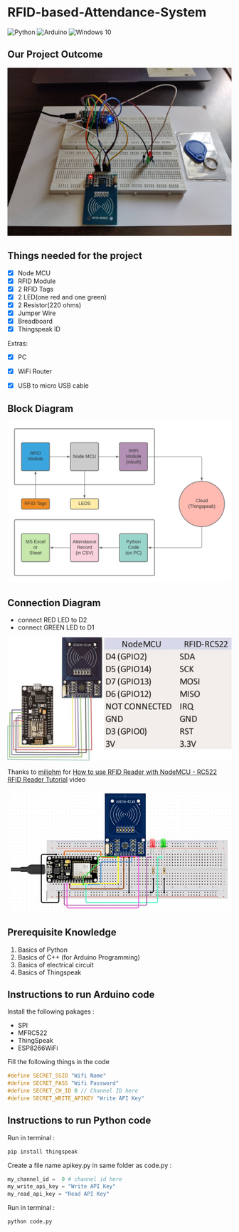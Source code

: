﻿# RFID-based-Attendance-System

<img alt="Python" src="https://img.shields.io/badge/python-%2314354C.svg?style=for-the-badge&logo=python&logoColor=white"/>
<img alt="Arduino" src="https://img.shields.io/badge/-Arduino-00979D?style=for-the-badge&logo=Arduino&logoColor=white"/>
<img alt="Windows 10" src="https://img.shields.io/badge/Windows-0078D6?style=for-the-badge&logo=windows&logoColor=white" />

## Our Project Outcome

<img alt="Complete Project" src="images/Complete_Project.jpg"/>


## Things needed for the project

- [x] Node MCU
- [x] RFID Module
- [x] 2 RFID Tags
- [x] 2 LED(one red and one green)
- [x] 2 Resistor(220 ohms)
- [x] Jumper Wire
- [x] Breadboard
- [x] Thingspeak ID

Extras:
- [x] PC
- [x] WiFi Router
- [x] USB to micro USB cable


## Block Diagram

![Block Diagram](images/Block_Diagram.jpeg)


## Connection Diagram

- connect RED LED to D2
- connect GREEN LED to D1

![Connection between RFID and Node MCU](images/RFID_to_NodeMCU.jpg)

Thanks to [miliohm](https://www.youtube.com/channel/UCmpic0ZzBNzD1W0dTBqfQLQ) for [How to use RFID Reader with NodeMCU - RC522 RFID Reader Tutorial](https://www.youtube.com/watch?v=SQIGilMagm0) video 

![Complete Connection](images/Circuit_Diagram.jpg)


## Prerequisite Knowledge

1. Basics of Python 
2. Basics of C++ (for Arduino Programming)
3. Basics of electrical circuit 
4. Basics of Thingspeak


## Instructions to run Arduino code

Install the following pakages :
- SPI
- MFRC522
- ThingSpeak
- ESP8266WiFi

Fill the following things in the code
```cpp
#define SECRET_SSID "Wifi Name"
#define SECRET_PASS "Wifi Password"
#define SECRET_CH_ID 0 // Channel ID here
#define SECRET_WRITE_APIKEY "Write API Key"
```


## Instructions to run Python code

Run in terminal :
```zsh
pip install thingspeak
```

Create a file name apikey.py in same folder as code.py :
```python
my_channel_id =  0 # channel id here 
my_write_api_key = "Write API Key"
my_read_api_key = "Read API Key"
```

Run in terminal :
```zsh
python code.py
```